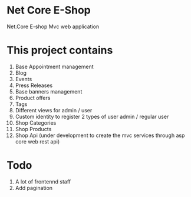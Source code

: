 # Net Core E-Shop
Net.Core E-shop  Mvc web application 

# This project contains

1. Base Appointment management
2. Blog
3. Events
4. Press Releases
5. Base  banners management
6. Product offers
7. Tags
8. Different views for admin / user 
9. Custom identity to  register 2 types of user  admin / regular user
10. Shop Categories
11. Shop Products
12. Shop Api (under development to create the mvc services through asp core web rest api)


# Todo

1. A lot of frontennd staff
2. Add pagination
